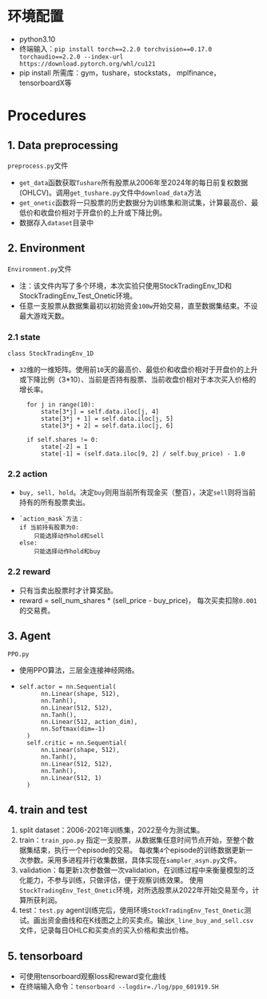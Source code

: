 # 环境配置

- python3.10 
- 终端输入：`pip install torch==2.2.0 torchvision==0.17.0 torchaudio==2.2.0 --index-url https://download.pytorch.org/whl/cu121`
- pip install 所需库：gym，tushare，stockstats， mplfinance， tensorboardX等

# Procedures

## 1. Data preprocessing
`preprocess.py`文件
- `get_data`函数获取`Tushare`所有股票从2006年至2024年的每日前复权数据(OHLCV)。调用`get_tushare.py`文件中`download_data`方法
- `get_onetic`函数将一只股票的历史数据分为训练集和测试集，计算最高价、最低价和收盘价相对于开盘价的上升或下降比例。
- 数据存入`dataset`目录中

## 2. Environment
`Environment.py`文件 
- 注：该文件内写了多个环境，本次实验只使用StockTradingEnv_1D和StockTradingEnv_Test_Onetic环境。
- 任意一支股票从数据集最初以初始资金`100w`开始交易，直至数据集结束。不设最大游戏天数。

### 2.1 state
`class StockTradingEnv_1D`
- `32`维的一维矩阵。使用前`10`天的最高价、最低价和收盘价相对于开盘价的上升或下降比例（3*10）、当前是否持有股票、当前收盘价相对于本次买入价格的增长率。

        for j in range(10):
            state[3*j] = self.data.iloc[j, 4]
            state[3*j + 1] = self.data.iloc[j, 5]
            state[3*j + 2] = self.data.iloc[j, 6]

        if self.shares != 0:
            state[-2] = 1
            state[-1] = (self.data.iloc[9, 2] / self.buy_price) - 1.0

### 2.2 action
- `buy, sell, hold`。决定`buy`则用当前所有现金买（整百），决定`sell`则将当前持有的所有股票卖出。
-     `action_mask`方法：
      if 当前持有股票为0:
          只能选择动作hold和sell
      else:
          只能选择动作hold和buy

### 2.2 reward
- 只有当卖出股票时才计算奖励。
- reward = sell_num_shares * (sell_price - buy_price)，
每次买卖扣除`0.001`的交易费。

## 3. Agent
`PPO.py`
- 使用PPO算法，三层全连接神经网络。

-     self.actor = nn.Sequential(
            nn.Linear(shape, 512),
            nn.Tanh(),
            nn.Linear(512, 512),
            nn.Tanh(),
            nn.Linear(512, action_dim),
            nn.Softmax(dim=-1)
        )
        self.critic = nn.Sequential(
            nn.Linear(shape, 512),
            nn.Tanh(),
            nn.Linear(512, 512),
            nn.Tanh(),
            nn.Linear(512, 1)
        )

## 4. train and test
1. split dataset：2006-2021年训练集，2022至今为测试集。
2. train：`train_ppo.py` 指定一支股票，从数据集任意时间节点开始，至整个数据集结束，执行一个episode的交易。
每收集`4`个episode的训练数据更新一次参数。采用多进程并行收集数据，具体实现在`sampler_asyn.py`文件。
3. validation：每更新`1`次参数做一次validation，在训练过程中来衡量模型的泛化能力，不参与训练，只做评估，便于观察训练效果。
使用`StockTradingEnv_Test_Onetic`环境，对所选股票从2022年开始交易至今，计算所获利润。
4. test：`test.py` agent训练完后，使用环境`StockTradingEnv_Test_Onetic`测试。画出资金曲线和在K线图之上的买卖点。输出`K_line_buy_and_sell.csv`文件，记录每日OHLC和买卖点的买入价格和卖出价格。

## 5. tensorboard
- 可使用tensorboard观察loss和reward变化曲线
- 在终端输入命令：`tensorboard --logdir=./log/ppo_601919.SH`